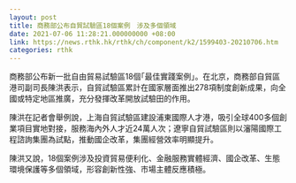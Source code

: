 ```yaml
---
layout: post
title: 商務部公布自貿試驗區18個案例　涉及多個領域
date: 2021-07-06 11:28:21.000000000 +08:00
link: https://news.rthk.hk/rthk/ch/component/k2/1599403-20210706.htm
categories: rthk
---
```


商務部公布新一批自由貿易試驗區18個｢最佳實踐案例｣。在北京，商務部自貿區港司副司長陳洪表示，自貿試驗區累計在國家層面推出278項制度創新成果，向全國或特定地區推廣，充分發揮改革開放試驗田的作用。

陳洪在記者會舉例說，上海自貿試驗區建設浦東國際人才港，吸引全球400多個創業項目實地對接，服務海內外人才近24萬人次；遼寧自貿試驗區則以瀋陽國際工程諮詢集團為試點，推動國企改革，集團經營效率明顯提升。

陳洪又說，18個案例涉及投資貿易便利化、金融服務實體經濟、國企改革、生態環境保護等多個領域，形容創新性強、市場主體反應積極。

